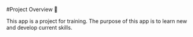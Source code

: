 #Project Overview 🎨

This app is a project for training. The purpose of this app is to learn new and develop current skills.